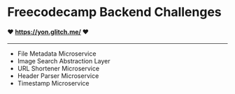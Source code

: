 # Freecodecamp Backend Challenges

#### ♥ <https://yon.glitch.me/> ♥
***

- File Metadata Microservice
- Image Search Abstraction Layer
- URL Shortener Microservice
- Header Parser Microservice
- Timestamp Microservice